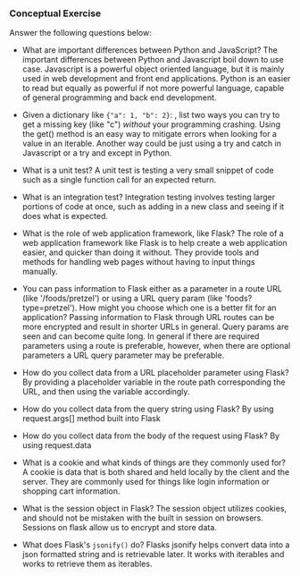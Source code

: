 ### Conceptual Exercise

Answer the following questions below:

- What are important differences between Python and JavaScript?
The important differences between Python and Javascript boil down to use case. Javascript is a powerful object oriented language, but it is mainly used in web development and front end applications. Python is an easier to read but equally as powerful if not more powerful language, capable of general programming and back end development. 

- Given a dictionary like ``{"a": 1, "b": 2}``: , list two ways you
  can try to get a missing key (like "c") *without* your programming
  crashing.
Using the get() method is an easy way to mitigate errors when looking for a value in an iterable. 
Another way could be just using a try and catch in Javascript or a try and except in Python.


- What is a unit test?
A unit test is testing a very small snippet of code such as a single function call for an expected return.

- What is an integration test?
Integration testing involves testing larger portions of code at once, such as adding in a new class and seeing if it does what is expected.

- What is the role of web application framework, like Flask?
The role of a web application framework like Flask is to help create a web application easier, and quicker than doing it without. They provide tools and methods for handling web pages without having to input things manually.

- You can pass information to Flask either as a parameter in a route URL
  (like '/foods/pretzel') or using a URL query param (like
  'foods?type=pretzel'). How might you choose which one is a better fit
  for an application?
Passing information to Flask through URL routes can be more encrypted and result in shorter URLs in general. Query params are seen and can become quite long. In general if there are required parameters using a route is preferable, however, when there are optional parameters a URL query parameter may be preferable.

- How do you collect data from a URL placeholder parameter using Flask?
By providing a placeholder variable in the route path corresponding the URL, and then using the variable accordingly.

- How do you collect data from the query string using Flask?
By using request.args[] method built into Flask

- How do you collect data from the body of the request using Flask?
By using request.data

- What is a cookie and what kinds of things are they commonly used for?
A cookie is data that is both shared and held locally by the client and the server. They are commonly used for things like login information or shopping cart information. 

- What is the session object in Flask?
The session object utilizes cookies, and should not be mistaken with the built in session on browsers. Sessions on flask allow us to encrypt and store data.

- What does Flask's `jsonify()` do?
Flasks jsonify helps convert data into a json formatted string and is retrievable later. It works with iterables and works to retrieve them as iterables.
